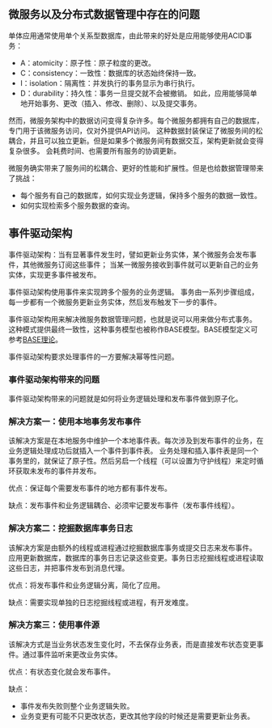 ## 微服务以及分布式数据管理中存在的问题

单体应用通常使用单个关系型数据库，由此带来的好处是应用能够使用ACID事务：
- A：atomicity：原子性：原子粒度的更改。
- C：consistency：一致性：数据库的状态始终保持一致。
- I：isolation：隔离性：并发执行的事务显示为串行执行。
- D：durability：持久性：事务一旦提交就不会被撤销。
如此，应用能够简单地开始事务、更改（插入、修改、删除）、以及提交事务。

然而，微服务架构中的数据访问变得复杂许多。每个微服务都拥有自己的数据库，专门用于该微服务访问，仅对外提供API访问。
这种数据封装保证了微服务间的松耦合，并且可以独立更新。但是如果多个微服务间有数据交互，架构更新就会变得复杂很多。
会耗费时间、也需要所有服务的协调更新。

微服务确实带来了服务间的松耦合、更好的性能和扩展性。但是也给数据管理带来了挑战：
- 每个服务有自己的数据库，如何实现业务逻辑，保持多个服务的数据一致性。
- 如何实现检索多个服务数据的查询。

## 事件驱动架构

事件驱动架构：当有显著事件发生时，譬如更新业务实体，某个微服务会发布事件，其他微服务订阅这些事件；
当某一微服务接收到事件就可以更新自己的业务实体，实现更多事件被发布。

事件驱动架构使用事件来实现跨多个服务的业务逻辑。
事务由一系列步骤组成，每一步都有一个微服务更新业务实体，然后发布触发下一步的事件。

事件驱动架构用来解决微服务数据管理问题，也就是说可以用来做分布式事务。
这种模式提供最终一致性，这种事务模型也被称作BASE模型。BASE模型定义可参考[BASE理论](/distributed/distributed-transaction.md#base理论)。

事件驱动架构要求处理事件的一方要解决幂等性问题。

### 事件驱动架构带来的问题

事件驱动架构带来的问题就是如何将业务逻辑处理和发布事件做到原子化。

### 解决方案一：使用本地事务发布事件

该解决方案是在本地服务中维护一个本地事件表。每次涉及到发布事件的业务，在业务逻辑处理成功后就插入一个事件到事件表。
业务处理和插入事件表是同一个事务里的，就保证了原子性。然后另启一个线程（可以设置为守护线程）来定时循环获取未发布的事件并发布。

优点：保证每个需要发布事件的地方都有事件发布。

缺点：发布事件和业务逻辑耦合、必须牢记要发布事件（发布事件线程）。

### 解决方案二：挖掘数据库事务日志

该解决方案是由额外的线程或进程通过挖掘数据库事务或提交日志来发布事件。
应用更新数据库，数据库的事务日志记录这些变更。事务日志挖掘线程或进程读取这些日志，并把事件发布到消息代理。

优点：将发布事件和业务逻辑分离，简化了应用。

缺点：需要实现单独的日志挖掘线程或进程，有开发难度。

### 解决方案三：使用事件源

该解决方式是当业务状态发生变化时，不去保存业务表，而是直接发布状态变更事件。通过事件监听来更改业务实体。

优点：有状态变化就会发布事件。

缺点：
- 事件发布失败则整个业务逻辑失败。
- 业务变更有可能不只更改状态，更改其他字段的时候还是需要更新业务表。